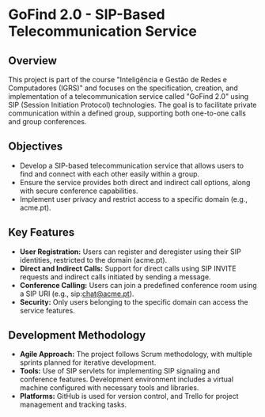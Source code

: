 # GoFind 2.0 - SIP-Based Telecommunication Service

## Overview

This project is part of the course "Inteligência e Gestão de Redes e Computadores (IGRS)" and focuses on the specification, creation, and implementation of a telecommunication service called "GoFind 2.0" using SIP (Session Initiation Protocol) technologies. The goal is to facilitate private communication within a defined group, supporting both one-to-one calls and group conferences.

## Objectives

- Develop a SIP-based telecommunication service that allows users to find and connect with each other easily within a group.
- Ensure the service provides both direct and indirect call options, along with secure conference capabilities.
- Implement user privacy and restrict access to a specific domain (e.g., acme.pt).

## Key Features

- **User Registration:** Users can register and deregister using their SIP identities, restricted to the domain (acme.pt).
- **Direct and Indirect Calls:** Support for direct calls using SIP INVITE requests and indirect calls initiated by sending a message.
- **Conference Calling:** Users can join a predefined conference room using a SIP URI (e.g., sip:chat@acme.pt).
- **Security:** Only users belonging to the specific domain can access the service features.

## Development Methodology

- **Agile Approach:** The project follows Scrum methodology, with multiple sprints planned for iterative development.
- **Tools:** Use of SIP servlets for implementing SIP signaling and conference features. Development environment includes a virtual machine configured with necessary tools and libraries.
- **Platforms:** GitHub is used for version control, and Trello for project management and tracking tasks.
